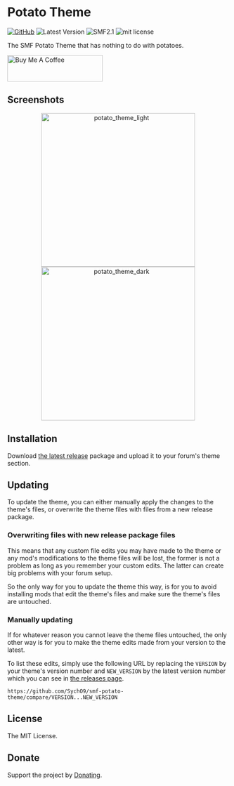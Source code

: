 # Potato Theme
[![GitHub](https://img.shields.io/badge/github-smf--potato--theme-blue.svg?style=flat-square&color=24292e)](https://github.com/SychO9/smf-potato-theme)
![Latest Version](https://img.shields.io/github/release/SychO9/smf-potato-theme.svg?style=flat-square)
![SMF2.1](https://img.shields.io/badge/SMF-^2.1-blue.svg?style=flat-square&color=ed6033)
![mit license](https://img.shields.io/badge/license-MIT-green.svg?style=flat-square&color=green)

The SMF Potato Theme that has nothing to do with potatoes.

<a href="https://www.buymeacoffee.com/sycho" target="_blank"><img src="https://cdn.buymeacoffee.com/buttons/v2/default-yellow.png" alt="Buy Me A Coffee" style="height: 60px !important;width: 217px !important;" ></a>

## Screenshots
<p align="center">
<img src="https://user-images.githubusercontent.com/20267363/88466387-aa571600-cec3-11ea-956a-50fc83719546.png" alt="potato_theme_light" width="350"><img src="https://user-images.githubusercontent.com/20267363/88466373-96131900-cec3-11ea-925e-ce624a7d08db.png" alt="potato_theme_dark" width="350">
</p>

## Installation
Download [the latest release](https://github.com/SychO9/flarum-profile-cover/releases) package and upload it to your forum's theme section.

## Updating
To update the theme, you can either manually apply the changes to the theme's files, or overwrite the theme files with files from a new release package.

### Overwriting files with new release package files
This means that any custom file edits you may have made to the theme or any mod's modifications to the theme files will be lost, the former is not a problem as long as you remember your custom edits. The latter can create big problems with your forum setup.

So the only way for you to update the theme this way, is for you to avoid installing mods that edit the theme's files and make sure the theme's files are untouched.

### Manually updating
If for whatever reason you cannot leave the theme files untouched, the only other way is for you to make the theme edits made from your version to the latest.

To list these edits, simply use the following URL by replacing the `VERSION` by your theme's version number and `NEW_VERSION` by the latest version number which you can see in [the releases page](https://github.com/SychO9/flarum-profile-cover/releases).

`https://github.com/SychO9/smf-potato-theme/compare/VERSION...NEW_VERSION`

## License
The MIT License.

## Donate
Support the project by [Donating](#).
